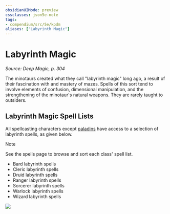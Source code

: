```yaml
---
obsidianUIMode: preview
cssclasses: json5e-note
tags:
- compendium/src/5e/kpdm
aliases: ["Labyrinth Magic"]
---
```

# Labyrinth Magic
*Source: Deep Magic, p. 304* 

The minotaurs created what they call "labyrinth magic" long ago, a result of their fascination with and mastery of mazes. Spells of this sort tend to involve elements of confusion, dimensional manipulation, and the strengthening of the minotaur's natural weapons. They are rarely taught to outsiders.

## Labyrinth Magic Spell Lists

All spellcasting characters except [paladins](compendium/classes/paladin.md) have access to a selection of labyrinth spells, as given below.

> [!note]
> See the spells page to browse and sort each class' spell list.

- Bard labyrinth spells  
- Cleric labyrinth spells  
- Druid labyrinth spells  
- Ranger labyrinth spells  
- Sorcerer labyrinth spells  
- Warlock labyrinth spells  
- Wizard labyrinth spells  

![](https://raw.githubusercontent.com/TheGiddyLimit/homebrew/master/_img/KPDM/full/001-1034.webp#center)